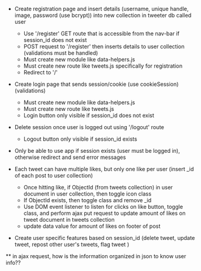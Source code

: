 * Create registration page and insert details (username, unique handle, image, password (use bcrypt)) into new collection in tweeter db called user
  * Use '/register' GET route that is accessible from the nav-bar if session_id does not exist
  * POST request to '/register' then inserts details to user collection (validations must be handled)
  * Must create new module like data-helpers.js
  * Must create new route like tweets.js specifically for registration
  * Redirect to '/'

* Create login page that sends session/cookie (use cookieSession) (validations)
  * Must create new module like data-helpers.js
  * Must create new route like tweets.js
  * Login button only visible if session_id does not exist

* Delete session once user is logged out using '/logout' route
  * Logout button only visible if session_id exists

* Only be able to use app if session exists (user must be logged in), otherwise redirect and send error messages

* Each tweet can have multiple likes, but only one like per user (insert _id of each post to user collection)
  * Once hitting like, if ObjectId (from tweets collection) in user document in user collection, then toggle icon class
  * If ObjectId exists, then toggle class and remove _id
  * Use DOM event listener to listen for clicks on like button, toggle class, and perform ajax put request to update amount of likes on tweet document in tweets collection
  * update data value for amount of likes on footer of post

* Create user specific features based on session_id (delete tweet, update tweet, repost other user's tweets, flag tweet )

** in ajax request, how is the information organized in json to know user info??
